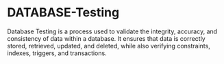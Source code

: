 # DATABASE-Testing
Database Testing is a process used to validate the integrity, accuracy, and consistency of data within a database. It ensures that data is correctly stored, retrieved, updated, and deleted, while also verifying constraints, indexes, triggers, and transactions.
